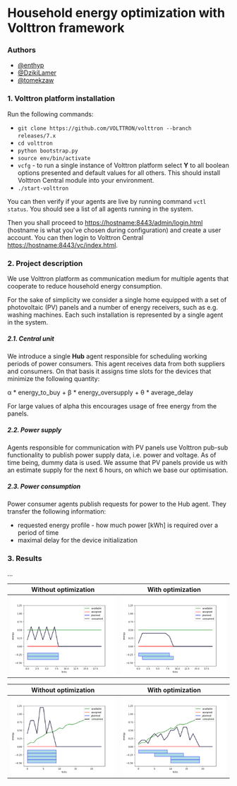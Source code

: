 # Household energy optimization with Volttron framework

### Authors
* [@enthyp](https://github.com/enthyp)
* [@DzikiLamer](https://github.com/DzikiLamer)
* [@tomekzaw](https://github.com/tomekzaw)

### 1. Volttron platform installation
Run the following commands:
 * `git clone https://github.com/VOLTTRON/volttron --branch releases/7.x`
 * `cd volttron`
 * `python bootstrap.py`
 * `source env/bin/activate`
 * `vcfg` - to run a single instance of Volttron platform select **Y** to all boolean options presented and default values for all others. This should install Volttron Central module into your environment.
 * `./start-volttron`

You can then verify if your agents are live by running command `vctl status`. You should see a list of all agents running in the system. 

Then you shall proceed to [https://hostname:8443/admin/login.html](https://hostname:8443/admin/login.html) (hostname is what you've chosen during configuration) and create a user account. You can then login to Volttron Central [https://hostname:8443/vc/index.html](https://hostname:8443/vc/index.html).

### 2. Project description
We use Volttron platform as communication medium for multiple agents that cooperate to reduce household energy consumption. 

For the sake of simplicity we consider a single home equipped with a set of photovoltaic (PV) panels and a number of energy receivers, such as e.g. washing machines. Each such installation is represented by a single agent in the system. 

##### 2.1. Central unit
We introduce a single **Hub** agent responsible for scheduling working periods of power consumers. This agent receives data from both suppliers and consumers. On that basis it assigns time slots for the devices that minimize the following quantity:

α * energy_to_buy + β * energy_oversupply + θ * average_delay

For large values of alpha this encourages usage of free energy from the panels.

##### 2.2. Power supply
Agents responsible for communication with PV panels use Volttron pub-sub functionality to publish power supply data, i.e. power and voltage. As of time being, dummy data is used. We assume that PV panels provide us with an estimate supply for the next 6 hours, on which we base our optimisation.

##### 2.3. Power consumption

Power consumer agents publish requests for power to the Hub agent. They transfer the following information:
 * requested energy profile - how much power [kWh] is required over a period of time 
 * maximal delay for the device initialization

### 3. Results
...

Without optimization | With optimization
-- | --
| ![](img/example_complementary_before.png) | ![](img/example_complementary_after.png) |

Without optimization | With optimization
-- | --
| ![](img/example_washing_before.png) | ![](img/example_washing_after_000.png) |
